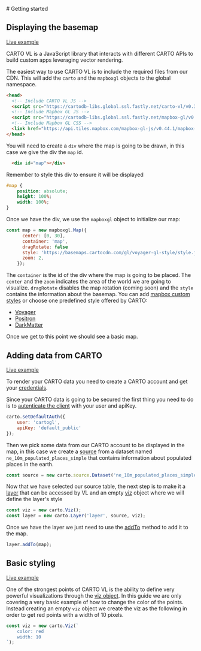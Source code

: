 # Getting started

## Displaying the basemap

[Live example](http://carto.com/developers/carto-vl/examples/maps/guides/getting-started/basemap.html)

CARTO VL is a JavaScript library that interacts with different CARTO APIs to build custom apps leveraging vector rendering. 

The easiest way to use CARTO VL is to include the required files from our CDN. This will add the `carto` and the `mapboxgl` objects to the global namespace.

```html
<head>
  <!-- Include CARTO VL JS -->
  <script src="https://cartodb-libs.global.ssl.fastly.net/carto-vl/v0.3.0/carto-vl.js"></script>
  <!-- Include Mapbox GL JS -->
  <script src="https://cartodb-libs.global.ssl.fastly.net/mapbox-gl/v0.44.1-carto1/mapbox-gl.js"></script>
  <!-- Include Mapbox GL CSS -->
  <link href="https://api.tiles.mapbox.com/mapbox-gl-js/v0.44.1/mapbox-gl.css" rel="stylesheet" />
</head>
```

You will need to create a `div` where the map is going to be drawn, in this case we give the div the `map` id.

```html
  <div id="map"></div>
```

Remember to style this div to ensure it will be displayed

```css
#map {
    position: absolute;
    height: 100%;
    width: 100%;
}
```


Once we have the div, we use the `mapboxgl` object to initialize our map:

```js
const map = new mapboxgl.Map({
      center: [0, 30],
      container: 'map',
      dragRotate: false
      style: 'https://basemaps.cartocdn.com/gl/voyager-gl-style/style.json',
      zoom: 2,
    });
```

The `container` is the id of the div where the map is going to be placed. The `center` and the `zoom` indicates the area of the world
we are going to visualize. `dragRotate` disables the map rotation (coming soon) and the `style` contains the information about
the basemap. You can add [mapbox custom styles](https://www.mapbox.com/mapbox-gl-js/style-spec/) or choose one predefined style offered by CARTO:

- [Voyager](https://basemaps.cartocdn.com/gl/voyager-gl-style/style.json)
- [Positron](https://basemaps.cartocdn.com/gl/positron-gl-style/style.json)
- [DarkMatter](https://basemaps.cartocdn.com/gl/dark-matter-gl-style/style.json)


Once we get to this point we should see a basic map.


## Adding data from CARTO


[Live example](http://carto.com/developers/carto-vl/examples/maps/guides/getting-started/addingData.html)

To render your CARTO data you need to create a CARTO account and get your [credentials](https://carto.com/developers/fundamentals/authorization/).

Since your CARTO data is going to be secured the first thing you need to do is to [autenticate the client](https://carto.com/developers/carto-vl/reference/#cartosetdefaultauth) with your user and apiKey.

```js
carto.setDefaultAuth({
    user: 'cartogl',
    apiKey: 'default_public'
});
```

Then we pick some data from our CARTO account to be displayed in the map, in this case we create a [source](https://carto.com/developers/carto-vl/reference/#cartosourcedataset) from a dataset named `ne_10m_populated_places_simple` that contains information about populated places in the earth.

```js
const source = new carto.source.Dataset('ne_10m_populated_places_simple');
``` 

Now that we have selected our source table, the next step is to make it a [layer](https://carto.com/developers/carto-vl/reference/#cartolayer) that can be accessed by VL and an empty [viz](https://carto.com/developers/carto-vl/reference/#cartoviz) object where we will define the layer's style

```js
const viz = new carto.Viz();
const layer = new carto.Layer('layer', source, viz);
```

Once we have the layer we just need to use the [addTo](https://carto.com/developers/carto-vl/reference/#cartolayeraddto) method to add it to the map.

```js
layer.addTo(map);
```

## Basic styling

[Live example](http://carto.com/developers/carto-vl/examples/maps/guides/getting-started/basicStyling.html)

One of the strongest points of CARTO VL is the ability to define very powerful visualizations through the [viz object](https://carto.com/developers/carto-vl/reference/#cartoviz). In this guide we are only covering a very basic example of how to change the color of the points.  Instead creating an empty `viz` object we create the viz as the following in order to get red points with a width of 10 pixels.

```js
const viz = new carto.Viz(`
    color: red
    width: 10
`);
```
